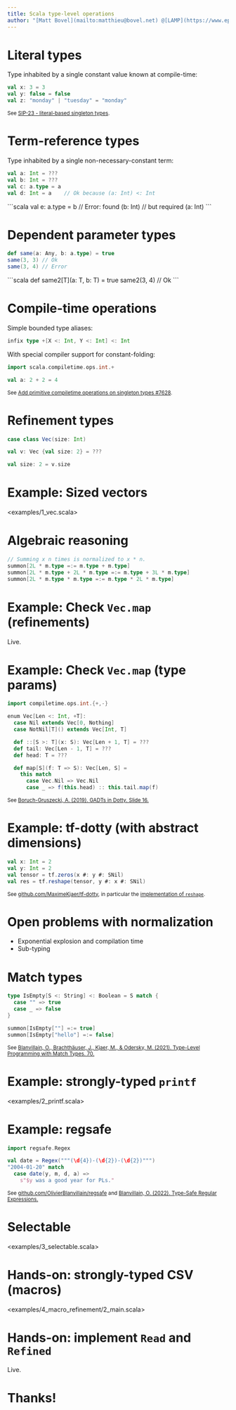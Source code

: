 ```yaml
---
title: Scala type-level operations
author: "[Matt Bovel](mailto:matthieu@bovel.net) @[LAMP](https://www.epfl.ch/labs/lamp/)/[LARA](https://lara.epfl.ch/w/), [EPFL](https://www.epfl.ch/fr/)"
---
```


# Literal types

Type inhabited by a single constant value known at compile-time:

```scala
val x: 3 = 3
val y: false = false
val z: "monday" | "tuesday" = "monday"
```

<small>See [SIP-23 - literal-based singleton types](https://docs.scala-lang.org/sips/42.type.html).</small>

# Term-reference types

Type inhabited by a single non-necessary-constant term:

```scala
val a: Int = ???
val b: Int = ???
val c: a.type = a
val d: Int = a    // Ok because (a: Int) <: Int
```
<div class="fragment">
```scala
val e: a.type = b // Error: found (b: Int)
                  // but required (a: Int)
```
</div>

# Dependent parameter types

```scala
def same(a: Any, b: a.type) = true
same(3, 3) // Ok
same(3, 4) // Error
```
<div class="fragment">
```scala
def same2[T](a: T, b: T) = true
same2(3, 4) // Ok
```
</div>

# Compile-time operations

Simple bounded type aliases:

```scala
infix type +[X <: Int, Y <: Int] <: Int
```

<div class="fragment">
With special compiler support for constant-folding:

```scala
import scala.compiletime.ops.int.+

val a: 2 + 2 = 4
```


<small>See [Add primitive compiletime operations on singleton types #7628](https://github.com/lampepfl/dotty/pull/7628).</small>
</div>

# Refinement types

```scala
case class Vec(size: Int)

val v: Vec {val size: 2} = ???

val size: 2 = v.size
```

# Example: Sized vectors

<examples/1_vec.scala>

# Algebraic reasoning

```scala
// Summing x n times is normalized to x * n.
summon[2L * m.type =:= m.type + m.type]
summon[2L * m.type + 2L * m.type =:= m.type + 3L * m.type]
summon[2L * m.type * m.type =:= m.type * 2L * m.type]
```

# Example: Check `Vec.map` (refinements)

Live.

# Example: Check `Vec.map` (type params)

```scala
import compiletime.ops.int.{+,-}

enum Vec[Len <: Int, +T]:
  case Nil extends Vec[0, Nothing]
  case NotNil[T]() extends Vec[Int, T]

  def ::[S >: T](x: S): Vec[Len + 1, T] = ???
  def tail: Vec[Len - 1, T] = ???
  def head: T = ???

  def map[S](f: T => S): Vec[Len, S] =
    this match
      case Vec.Nil => Vec.Nil
      case _ => f(this.head) :: this.tail.map(f)
```

<small>See [Boruch-Gruszecki, A. (2019). GADTs in Dotty. Slide 16.](https://portal.klewel.com/watch/webcast/typelevel-summit-lausanne-2019/talk/9/)</small>

# Example: tf-dotty (with abstract dimensions)

```scala
val x: Int = 2
val y: Int = 2
val tensor = tf.zeros(x #: y #: SNil)
val res = tf.reshape(tensor, y #: x #: SNil)
```

<small>See [github.com/MaximeKjaer/tf-dotty](https://github.com/MaximeKjaer/tf-dotty), in particular the [implementation of `reshape`](https://github.com/MaximeKjaer/tf-dotty/blob/45af57dd0f60cb2d2fc9cf56f963b6ca4bd32909/modules/tensorflow/src/main/scala/io/kjaer/tensorflow/core/tf.scala#L82-L97).</small>

# Open problems with normalization

- Exponential explosion and compilation time
- Sub-typing

# Match types

```scala
type IsEmpty[S <: String] <: Boolean = S match {
  case "" => true
  case _ => false
}

summon[IsEmpty[""] =:= true]
summon[IsEmpty["hello"] =:= false]
```

<small>See [Blanvillain, O., Brachthäuser, J., Kjaer, M., & Odersky, M. (2021). Type-Level Programming with Match Types. 70.](http://infoscience.epfl.ch/record/290019)</small>

# Example: strongly-typed `printf`

<examples/2_printf.scala>
# Example: regsafe

```scala
import regsafe.Regex

val date = Regex("""(\d{4})-(\d{2})-(\d{2})""")
"2004-01-20" match
  case date(y, m, d, a) =>
    s"$y was a good year for PLs."
```

<small>See [github.com/OlivierBlanvillain/regsafe](https://github.com/OlivierBlanvillain/regsafe) and [Blanvillain, O. (2022). Type-Safe Regular Expressions.](https://2022.ecoop.org/details/scala-2022-papers/1/Type-Safe-Regular-Expressions)</small>

# Selectable

<examples/3_selectable.scala>

# Hands-on: strongly-typed CSV (macros)

<examples/4_macro_refinement/2_main.scala>

# Hands-on: implement `Read` and `Refined`

Live.

# Thanks!
